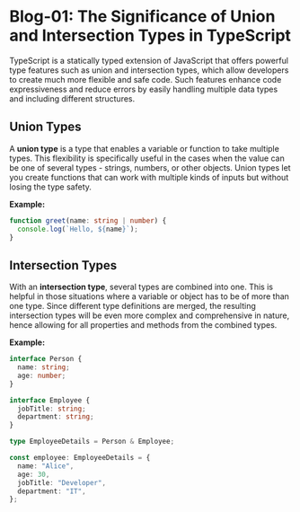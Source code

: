 # Blog-01: The Significance of Union and Intersection Types in TypeScript

TypeScript is a statically typed extension of JavaScript that offers powerful type features such as union and intersection types, which allow developers to create much more flexible and safe code. Such features enhance code expressiveness and reduce errors by easily handling multiple data types and including different structures.

## Union Types

A **union type** is a type that enables a variable or function to take multiple types. This flexibility is specifically useful in the cases when the value can be one of several types - strings, numbers, or other objects. Union types let you create functions that can work with multiple kinds of inputs but without losing the type safety.

**Example:**

```typescript
function greet(name: string | number) {
  console.log(`Hello, ${name}`);
}
```

## Intersection Types

With an **intersection type**, several types are combined into one. This is helpful in those situations where a variable or object has to be of more than one type. Since different type definitions are merged, the resulting intersection types will be even more complex and comprehensive in nature, hence allowing for all properties and methods from the combined types.

**Example:**

```typescript
interface Person {
  name: string;
  age: number;
}

interface Employee {
  jobTitle: string;
  department: string;
}

type EmployeeDetails = Person & Employee;

const employee: EmployeeDetails = {
  name: "Alice",
  age: 30,
  jobTitle: "Developer",
  department: "IT",
};
```
